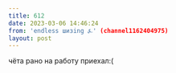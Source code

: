 ```yaml
---
title: 612
date: 2023-03-06 14:46:24
from: 'endless шизing ⍼' (channel1162404975)
layout: post
---
```


чёта рано на работу приехал:(
